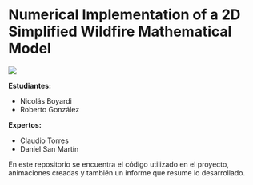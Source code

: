 # Numerical Implementation of a 2D Simplified Wildfire Mathematical Model

<img src=https://www.munichre.com/content/dam/munichre/global/images/royalty-free/GettyImages-145057928.jpg/_jcr_content/renditions/cropped.3_to_1.jpg./cropped.3_to_1.jpg>

**Estudiantes:**
- Nicolás Boyardi
- Roberto González

**Expertos:**
- Claudio Torres
- Daniel San Martín

En este repositorio se encuentra el código utilizado en el proyecto, animaciones creadas y también un informe que resume lo desarrollado.
